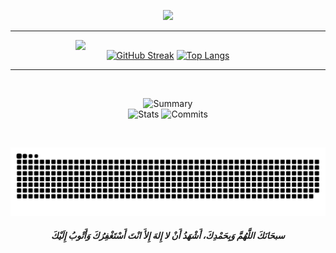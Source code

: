 <!-- ### Hi there 👋


**AllamF5J/AllamF5J** is a ✨ _special_ ✨ repository because its `README.md` (this file) appears on your GitHub profile.

Here are some ideas to get you started:

- 🔭 I’m currently working on ...
- 🌱 I’m currently learning ...
- 👯 I’m looking to collaborate on ...
- 🤔 I’m looking for help with ...
- 💬 Ask me about ...
- 📫 How to reach me: ...
- 😄 Pronouns: ...
- ⚡ Fun fact: ...
-->

<div align="center">
  <p>
    <a href="https://count.getloli.com/"><img width = "500" src="https://count.getloli.com/get/@:AllamF5J?theme=rule34"></a>
  </p>
</div>

---
<div align="center">
  
<img align="right" width = "400px" src="https://user-images.githubusercontent.com/63050133/156676671-d5b2e362-97d4-4404-9447-dd71ddfea82f.gif">

[![GitHub Streak](http://github-readme-streak-stats.herokuapp.com?user=AllamF5J&exclude_days=Mon%2CTue%2CSat&theme=github-dark-dimmed&hide_border=true&stroke=EBEBEB00&date_format=j%20M%5B%20Y%5D&background=EB545400&excludeDaysLabel=EB545400)](https://github.com/AllamF5J?tab=repositories)
[![Top Langs](https://github-readme-stats.vercel.app/api/top-langs/?username=AllamF5J&bg_color=00000000&border_color=00000000&&langs_count=10&layout=compact)](https://github.com/AllamF5J?tab=repositories) <!--(https://github.com/anuraghazra/github-readme-stats)-->

---

<br/>

<div align="center" width = "400px">
  
  ![Summary](http://github-profile-summary-cards.vercel.app/api/cards/profile-details?username=AllamF5J&theme=transparent)<br/>
  ![Stats](http://github-profile-summary-cards.vercel.app/api/cards/stats?username=AllamF5J&theme=transparent) 
  ![Commits](http://github-profile-summary-cards.vercel.app/api/cards/productive-time?username=AllamF5J&theme=transparent&utcOffset=8)
</div>

<br/>

<div align="center">
  <p>
    <img width = "900" src="https://github.com/AllamF5J/AllamF5J/blob/output/github-contribution-grid-snake-dark.svg" alt="Snake Gif">
  </p>
</div>

<h5 align="center" width = "100px" >سبحَانَكَ اللَّهُمَّ وَبِحَمْدِكَ، أَشْهَدُ أَنْ لا إِلهَ إِلأَ انْتَ أَسْتَغْفِرُكَ وَأَتْوبُ إِلَيْكَ</h5>

